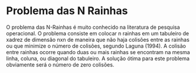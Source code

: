 # Problema das N Rainhas
O problema das N-Rainhas é muito conhecido na literatura de pesquisa operacional. O problema consiste em colocar 
n rainhas em um tabuleiro de xadrez de dimensão nxn de maneira que não haja colisões entre as rainhas ou que 
minimize o número de colisões, segundo Laguna (1994).
A colisão entre rainhas ocorre quando duas ou mais rainhas se encontram na mesma linha, coluna, ou diagonal do 
tabuleiro. A solução ótima para este problema obviamente será o número de zero colisões.
